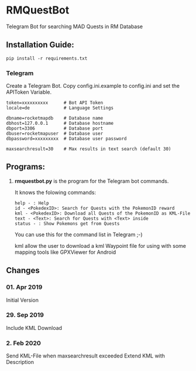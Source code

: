# RMQuestBot

Telegram Bot for searching MAD Quests in RM Database

## Installation Guide:

```
pip install -r requirements.txt
```

### Telegram

Create a Telegram Bot.
Copy config.ini.example to config.ini and set the APIToken Variable.

```
token=xxxxxxxxxx      # Bot API Token
locale=de             # Language Settings

dbname=rocketmapdb    # Database name
dbhost=127.0.0.1      # Database hostname
dbport=3306           # Database port
dbuser=rocketmapuser  # Database user
dbpassword=xxxxxxxxx  # Database user password

maxsearchresult=30    # Max results in text search (default 30)
```

## Programs:

1. **rmquestbot.py** is the program for the Telegram bot commands.

   It knows the folowing commands:

   ```
   help - : Help
   id - <PokedexID>: Search for Quests with the PokemonID reward
   kml - <PokedexID>: Download all Quests of the PokemonID as KML-File
   text - <Text>: Search for Quests with <Text> inside
   status - : Show Pokemons get from Quests
   ```
   
   You can use this for the command list in Telegram ;-)

   kml allow the user to download a kml Waypoint file for using 
   with some mapping tools like GPXViewer for Android

## Changes

### 01. Apr 2019

Initial Version

### 29. Sep 2019

Include KML Download

### 2. Feb 2020

Send KML-File when maxsearchresult exceeded
Extend KML with Description
